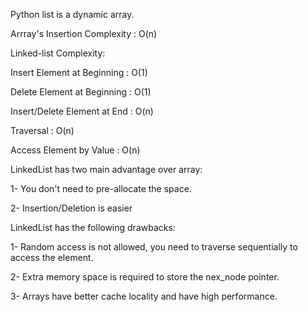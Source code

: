 Python list is a dynamic array.

Arrray's Insertion Complexity : O(n)

Linked-list Complexity:

Insert Element at Beginning : O(1)

Delete Element at Beginning : O(1)

Insert/Delete Element at End : O(n)

Traversal : O(n)

Access Element by Value : O(n)



LinkedList has two main advantage over array:

1- You don't need to pre-allocate the space.

2- Insertion/Deletion is easier


LinkedList has the following drawbacks:

1- Random access is not allowed, you need to traverse sequentially to access the element.

2- Extra memory space is required to store the nex_node pointer.

3- Arrays have better cache locality and have high performance. 
